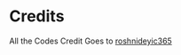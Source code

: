 # Credits

All the Codes Credit Goes to [roshnideyic365](https://github.com/roshnideyic365/Charity-Jet--Donation-Website)
